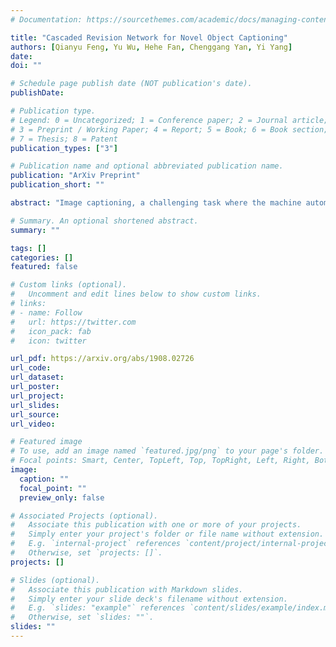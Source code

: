 ```yaml
---
# Documentation: https://sourcethemes.com/academic/docs/managing-content/

title: "Cascaded Revision Network for Novel Object Captioning"
authors: [Qianyu Feng, Yu Wu, Hehe Fan, Chenggang Yan, Yi Yang]
date:
doi: ""

# Schedule page publish date (NOT publication's date).
publishDate:

# Publication type.
# Legend: 0 = Uncategorized; 1 = Conference paper; 2 = Journal article;
# 3 = Preprint / Working Paper; 4 = Report; 5 = Book; 6 = Book section;
# 7 = Thesis; 8 = Patent
publication_types: ["3"]

# Publication name and optional abbreviated publication name.
publication: "ArXiv Preprint"
publication_short: ""

abstract: "Image captioning, a challenging task where the machine automatically describes an image by sentences, has drawn significant attention in recent years. Despite the remarkable improvements of recent approaches, however, these methods are built upon a large set of training image-sentence pairs. The expensive labor efforts hence limit the captioning model to describe the wider world. In this paper, we present a novel network structure, Cascaded Revision Network, which aims at relieving the problem by equipping the model with out-of-domain knowledge. CRN first tries its best to describe an image using the existing vocabulary from in-domain knowledge. Due to the lack of out-of-domain knowledge, the caption may be inaccurate or include ambiguous words for the image with unknown (novel) objects. We propose to re-edit the primary captioning sentence by a series of cascaded operations. We introduce a perplexity predictor to find out which words are most likely to be inaccurate given the input image. Thereafter, we utilize external knowledge from a pre-trained object detection model and select more accurate words from detection results by the visual matching module. In the last step, we design a semantic matching module to ensure that the novel object is fit in the right position. By this novel cascaded captioning-revising mechanism, CRN can accurately describe images with unseen objects. We validate the proposed method with state-of-the-art performance on the held-out MSCOCO dataset as well as scale to ImageNet, demonstrating the effectiveness of this method."

# Summary. An optional shortened abstract.
summary: ""

tags: []
categories: []
featured: false

# Custom links (optional).
#   Uncomment and edit lines below to show custom links.
# links:
# - name: Follow
#   url: https://twitter.com
#   icon_pack: fab
#   icon: twitter

url_pdf: https://arxiv.org/abs/1908.02726
url_code: 
url_dataset:
url_poster:
url_project:
url_slides:
url_source:	
url_video:

# Featured image
# To use, add an image named `featured.jpg/png` to your page's folder. 
# Focal points: Smart, Center, TopLeft, Top, TopRight, Left, Right, BottomLeft, Bottom, BottomRight.
image:
  caption: ""
  focal_point: ""
  preview_only: false

# Associated Projects (optional).
#   Associate this publication with one or more of your projects.
#   Simply enter your project's folder or file name without extension.
#   E.g. `internal-project` references `content/project/internal-project/index.md`.
#   Otherwise, set `projects: []`.
projects: []

# Slides (optional).
#   Associate this publication with Markdown slides.
#   Simply enter your slide deck's filename without extension.
#   E.g. `slides: "example"` references `content/slides/example/index.md`.
#   Otherwise, set `slides: ""`.
slides: ""
---
```

